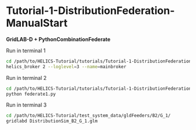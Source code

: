# Tutorial-1-DistributionFederation-ManualStart

**GridLAB-D + PythonCombinationFederate**

Run in terminal 1

```bash
cd /path/to/HELICS-Tutorial/tutorials/Tutorial-1-DistributionFederation-ManualStart/
helics_broker 2 --loglevel=3 --name=mainbroker
```

Run in terminal 2

```bash
cd /path/to/HELICS-Tutorial/tutorials/Tutorial-1-DistributionFederation-ManualStart/
python federate1.py
```

Run in terminal 3

```bash
cd /path/to/HELICS-Tutorial/test_system_data/gldFeeders/B2/G_1/
gridlabd DistributionSim_B2_G_1.glm
```

